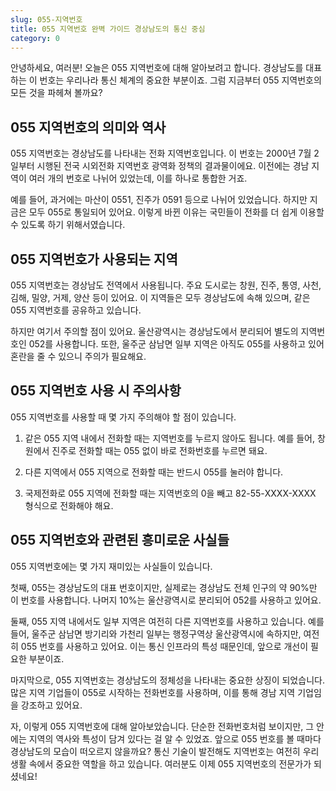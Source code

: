```yaml
---
slug: 055-지역번호
title: 055 지역번호 완벽 가이드 경상남도의 통신 중심
category: 0
---
```


안녕하세요, 여러분! 오늘은 055 지역번호에 대해 알아보려고 합니다. 경상남도를 대표하는 이 번호는 우리나라 통신 체계의 중요한 부분이죠. 그럼 지금부터 055 지역번호의 모든 것을 파헤쳐 볼까요?

## 055 지역번호의 의미와 역사

055 지역번호는 경상남도를 나타내는 전화 지역번호입니다. 이 번호는 2000년 7월 2일부터 시행된 전국 시외전화 지역번호 광역화 정책의 결과물이에요. 이전에는 경남 지역이 여러 개의 번호로 나뉘어 있었는데, 이를 하나로 통합한 거죠.

예를 들어, 과거에는 마산이 0551, 진주가 0591 등으로 나뉘어 있었습니다. 하지만 지금은 모두 055로 통일되어 있어요. 이렇게 바뀐 이유는 국민들이 전화를 더 쉽게 이용할 수 있도록 하기 위해서였습니다.

## 055 지역번호가 사용되는 지역

055 지역번호는 경상남도 전역에서 사용됩니다. 주요 도시로는 창원, 진주, 통영, 사천, 김해, 밀양, 거제, 양산 등이 있어요. 이 지역들은 모두 경상남도에 속해 있으며, 같은 055 지역번호를 공유하고 있습니다.

하지만 여기서 주의할 점이 있어요. 울산광역시는 경상남도에서 분리되어 별도의 지역번호인 052를 사용합니다. 또한, 울주군 삼남면 일부 지역은 아직도 055를 사용하고 있어 혼란을 줄 수 있으니 주의가 필요해요.

## 055 지역번호 사용 시 주의사항

055 지역번호를 사용할 때 몇 가지 주의해야 할 점이 있습니다.

1. 같은 055 지역 내에서 전화할 때는 지역번호를 누르지 않아도 됩니다. 예를 들어, 창원에서 진주로 전화할 때는 055 없이 바로 전화번호를 누르면 돼요.

2. 다른 지역에서 055 지역으로 전화할 때는 반드시 055를 눌러야 합니다.

3. 국제전화로 055 지역에 전화할 때는 지역번호의 0을 빼고 82-55-XXXX-XXXX 형식으로 전화해야 해요.

## 055 지역번호와 관련된 흥미로운 사실들

055 지역번호에는 몇 가지 재미있는 사실들이 있습니다.

첫째, 055는 경상남도의 대표 번호이지만, 실제로는 경상남도 전체 인구의 약 90%만 이 번호를 사용합니다. 나머지 10%는 울산광역시로 분리되어 052를 사용하고 있어요.

둘째, 055 지역 내에서도 일부 지역은 여전히 다른 지역번호를 사용하고 있습니다. 예를 들어, 울주군 삼남면 방기리와 가천리 일부는 행정구역상 울산광역시에 속하지만, 여전히 055 번호를 사용하고 있어요. 이는 통신 인프라의 특성 때문인데, 앞으로 개선이 필요한 부분이죠.

마지막으로, 055 지역번호는 경상남도의 정체성을 나타내는 중요한 상징이 되었습니다. 많은 지역 기업들이 055로 시작하는 전화번호를 사용하며, 이를 통해 경남 지역 기업임을 강조하고 있어요.

자, 이렇게 055 지역번호에 대해 알아보았습니다. 단순한 전화번호처럼 보이지만, 그 안에는 지역의 역사와 특성이 담겨 있다는 걸 알 수 있었죠. 앞으로 055 번호를 볼 때마다 경상남도의 모습이 떠오르지 않을까요? 통신 기술이 발전해도 지역번호는 여전히 우리 생활 속에서 중요한 역할을 하고 있습니다. 여러분도 이제 055 지역번호의 전문가가 되셨네요!